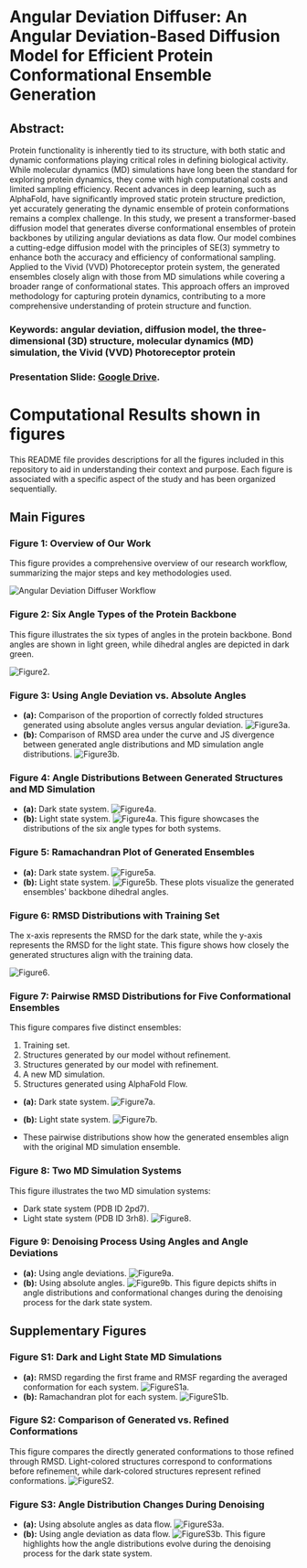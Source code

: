 # Angular Deviation Diffuser: An Angular Deviation-Based Diffusion Model for Efficient Protein Conformational Ensemble Generation
## Abstract:
Protein functionality is inherently tied to its structure, with both static and dynamic conformations playing critical roles in defining biological activity. While molecular dynamics (MD) simulations have long been the standard for exploring protein dynamics, they come with high computational costs and limited sampling efficiency. Recent advances in deep learning, such as AlphaFold, have significantly improved static protein structure prediction, yet accurately generating the dynamic ensemble of protein conformations remains a complex challenge. In this study, we present a transformer-based diffusion model that generates diverse conformational ensembles of protein backbones by utilizing angular deviations as data flow. Our model combines a cutting-edge diffusion model with the principles of SE(3) symmetry to enhance both the accuracy and efficiency of conformational sampling. Applied to the Vivid (VVD) Photoreceptor protein system, the generated ensembles closely align with those from MD simulations while covering a broader range of conformational states. This approach offers an improved methodology for capturing protein dynamics, contributing to a more comprehensive understanding of protein structure and function.
### Keywords: angular deviation, diffusion model, the three-dimensional (3D) structure, molecular dynamics (MD) simulation, the Vivid (VVD) Photoreceptor protein

### Presentation Slide: [Google Drive](https://docs.google.com/presentation/d/1Q__65vTskoqPcXgiTq0xRhqN3LCyFN8V/edit?usp=sharing&ouid=101767369176883618869&rtpof=true&sd=true).
# Computational Results shown in figures

This README file provides descriptions for all the figures included in this repository to aid in understanding their context and purpose. Each figure is associated with a specific aspect of the study and has been organized sequentially.

## Main Figures
### Figure 1: Overview of Our Work
This figure provides a comprehensive overview of our research workflow, summarizing the major steps and key methodologies used.

![Angular Deviation Diffuser Workflow](https://github.com/AlanYangYi/angular_deviation_diffuser/blob/2db3939e7b49b2c8b821c8dd9ac6b1210c9f8f50/Pictures/overview.png)


### Figure 2: Six Angle Types of the Protein Backbone
This figure illustrates the six types of angles in the protein backbone. Bond angles are shown in light green, while dihedral angles are depicted in dark green.

![Figure2](https://github.com/AlanYangYi/Angular_Deviation_Diffuser/blob/main/Computational%20Results/Figure2.svg).


### Figure 3: Using Angle Deviation vs. Absolute Angles
- **(a):** Comparison of the proportion of correctly folded structures generated using absolute angles versus angular deviation.
![Figure3a](https://github.com/AlanYangYi/Angular_Deviation_Diffuser/blob/main/Computational%20Results/figure3a.svg).
- **(b):** Comparison of RMSD area under the curve and JS divergence between generated angle distributions and MD simulation angle distributions.
![Figure3b](https://github.com/AlanYangYi/Angular_Deviation_Diffuser/blob/main/Computational%20Results/figure3b.svg).


### Figure 4: Angle Distributions Between Generated Structures and MD Simulation
- **(a):** Dark state system.
  ![Figure4a](https://github.com/AlanYangYi/Angular_Deviation_Diffuser/blob/main/Computational%20Results/Figure4a.svg).
- **(b):** Light state system.
  ![Figure4a](https://github.com/AlanYangYi/Angular_Deviation_Diffuser/blob/main/Computational%20Results/Figure4b.svg).
This figure showcases the distributions of the six angle types for both systems.

### Figure 5: Ramachandran Plot of Generated Ensembles
- **(a):** Dark state system.
  ![Figure5a](https://github.com/AlanYangYi/Angular_Deviation_Diffuser/blob/main/Computational%20Results/figure5a.svg).
- **(b):** Light state system.
 ![Figure5b](https://github.com/AlanYangYi/Angular_Deviation_Diffuser/blob/main/Computational%20Results/figure5b.svg).
These plots visualize the generated ensembles' backbone dihedral angles.

### Figure 6: RMSD Distributions with Training Set
The x-axis represents the RMSD for the dark state, while the y-axis represents the RMSD for the light state. This figure shows how closely the generated structures align with the training data.

![Figure6](https://github.com/AlanYangYi/Angular_Deviation_Diffuser/blob/main/Computational%20Results/figure6.svg).


### Figure 7: Pairwise RMSD Distributions for Five Conformational Ensembles
This figure compares five distinct ensembles:
1. Training set.
2. Structures generated by our model without refinement.
3. Structures generated by our model with refinement.
4. A new MD simulation.
5. Structures generated using AlphaFold Flow.

- **(a):** Dark state system.
 ![Figure7a](https://github.com/AlanYangYi/Angular_Deviation_Diffuser/blob/main/Computational%20Results/figure7a.svg).
  
- **(b):** Light state system.
  ![Figure7b](https://github.com/AlanYangYi/Angular_Deviation_Diffuser/blob/main/Computational%20Results/figure7b.svg).
- These pairwise distributions show how the generated ensembles align with the original MD simulation ensemble.

### Figure 8: Two MD Simulation Systems
This figure illustrates the two MD simulation systems:
- Dark state system (PDB ID 2pd7).
- Light state system (PDB ID 3rh8).
![Figure8](https://github.com/AlanYangYi/Angular_Deviation_Diffuser/blob/main/Computational%20Results/figure8.svg).
### Figure 9: Denoising Process Using Angles and Angle Deviations
- **(a):** Using angle deviations.
  ![Figure9a](https://github.com/AlanYangYi/Angular_Deviation_Diffuser/blob/main/Computational%20Results/figure9a.svg).
- **(b):** Using absolute angles.
  ![Figure9b](https://github.com/AlanYangYi/Angular_Deviation_Diffuser/blob/main/Computational%20Results/figure9b.svg).
This figure depicts shifts in angle distributions and conformational changes during the denoising process for the dark state system.

## Supplementary Figures

### Figure S1: Dark and Light State MD Simulations
- **(a):** RMSD regarding the first frame and RMSF regarding the averaged conformation for each system.
  ![FigureS1a](https://github.com/AlanYangYi/Angular_Deviation_Diffuser/blob/main/Computational%20Results/supplement_figure1a.svg).
- **(b):** Ramachandran plot for each system.
![FigureS1b](https://github.com/AlanYangYi/Angular_Deviation_Diffuser/blob/main/Computational%20Results/supplement_figure1b.svg).
### Figure S2: Comparison of Generated vs. Refined Conformations
This figure compares the directly generated conformations to those refined through RMSD. Light-colored structures correspond to conformations before refinement, while dark-colored structures represent refined conformations.
![FigureS2](https://github.com/AlanYangYi/Angular_Deviation_Diffuser/blob/main/Computational%20Results/supplement_figure2.svg).
### Figure S3: Angle Distribution Changes During Denoising
- **(a):** Using absolute angles as data flow.
  ![FigureS3a](https://github.com/AlanYangYi/Angular_Deviation_Diffuser/blob/main/Computational%20Results/supplement_figure3a.svg).
- **(b):** Using angle deviation as data flow.
  ![FigureS3b](https://github.com/AlanYangYi/Angular_Deviation_Diffuser/blob/main/Computational%20Results/supplement_figure3b.svg).
This figure highlights how the angle distributions evolve during the denoising process for the dark state system.




